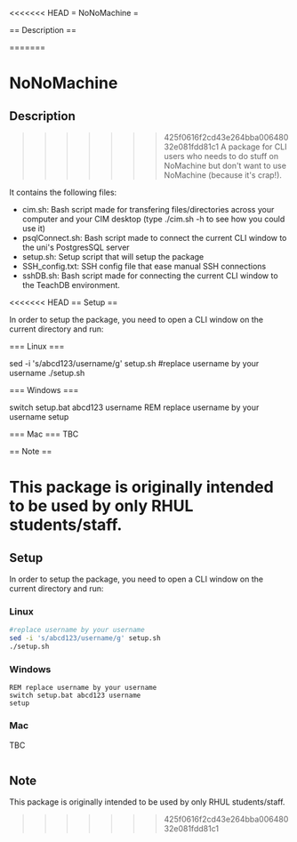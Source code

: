 <<<<<<< HEAD
= NoNoMachine =

== Description ==

=======
# NoNoMachine

## Description
>>>>>>> 425f0616f2cd43e264bba00648032e081fdd81c1
A package for CLI users who needs to do stuff on NoMachine but don't want to use NoMachine (because it's crap!).

It contains the following files:
- cim.sh: Bash script made for transfering files/directories across your computer and your CIM desktop (type ./cim.sh -h to see how you could use it)
- psqlConnect.sh: Bash script made to connect the current CLI window to the uni's PostgresSQL server
- setup.sh: Setup script that will setup the package
- SSH_config.txt: SSH config file that ease manual SSH connections
- sshDB.sh: Bash script made for connecting the current CLI window to the TeachDB environment.

<<<<<<< HEAD
== Setup ==

In order to setup the package, you need to open a CLI window on the current directory and run:

=== Linux ===

sed -i 's/abcd123/username/g' setup.sh #replace username by your username
./setup.sh

=== Windows ===

switch setup.bat abcd123 username REM replace username by your username
setup

=== Mac ===
TBC

== Note ==

This package is originally intended to be used by only RHUL students/staff.
=======
## Setup
In order to setup the package, you need to open a CLI window on the current directory and run:

### Linux
```bash
#replace username by your username
sed -i 's/abcd123/username/g' setup.sh
./setup.sh
```
### Windows
```batch
REM replace username by your username
switch setup.bat abcd123 username
setup
```
### Mac
TBC
```bash

```

## Note
This package is originally intended to be used by only RHUL students/staff.
>>>>>>> 425f0616f2cd43e264bba00648032e081fdd81c1
